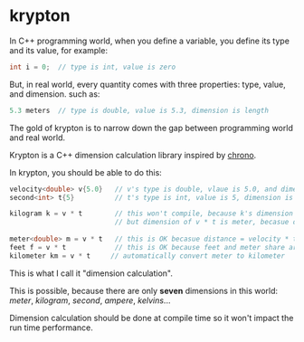# krypton

In C++ programming world, when you define a variable, you define its type and its value, for example:

```c++
int i = 0;  // type is int, value is zero
```

But, in real world, every quantity comes with three properties: type, value, and dimension. such as:

```c++
5.3 meters  // type is double, value is 5.3, dimension is length
```

The gold of krypton is to narrow down the gap between programming world and real world.

Krypton is a C++ dimension calculation library inspired by [chrono](en.cppreference.com/w/cpp/header/chrono).

In krypton, you should be able to do this:

```c++
velocity<double> v{5.0}   // v's type is double, vlaue is 5.0, and dimension is velocity, or "merter/second"
second<int> t{5}          // t's type is int, value is 5, dimension is second

kilogram k = v * t        // this won't compile, because k's dimension is kilogram,
                          // but dimension of v * t is meter, becasue distance = velocity * time
                          
meter<double> m = v * t   // this is OK becasue distance = velocity * time                           
feet f = v * t            // this is OK because feet and meter share are actually in same dimension
kilometer km = v * t     // automatically convert meter to kilometer
```

This is what I call it "dimension calculation".

This is possible, because there are only **seven** dimensions in this world: *meter*, *kilogram*, *second*, *ampere*, *kelvins*...

Dimension calculation should be done at compile time so it won't impact the run time performance.
     

